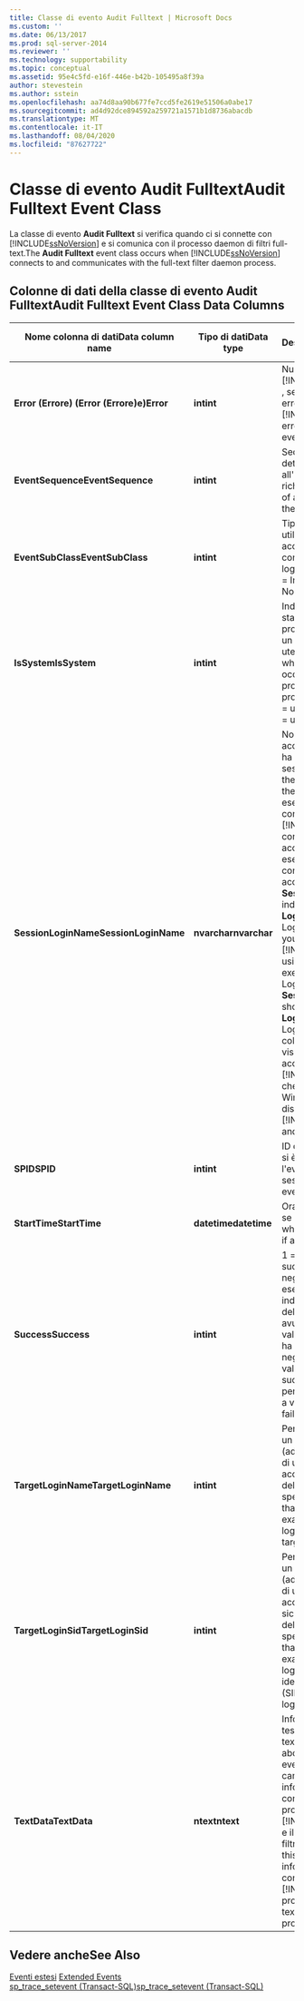 ```yaml
---
title: Classe di evento Audit Fulltext | Microsoft Docs
ms.custom: ''
ms.date: 06/13/2017
ms.prod: sql-server-2014
ms.reviewer: ''
ms.technology: supportability
ms.topic: conceptual
ms.assetid: 95e4c5fd-e16f-446e-b42b-105495a8f39a
author: stevestein
ms.author: sstein
ms.openlocfilehash: aa74d8aa90b677fe7ccd5fe2619e51506a0abe17
ms.sourcegitcommit: ad4d92dce894592a259721a1571b1d8736abacdb
ms.translationtype: MT
ms.contentlocale: it-IT
ms.lasthandoff: 08/04/2020
ms.locfileid: "87627722"
---
```

# <a name="audit-fulltext-event-class"></a><span data-ttu-id="b3231-102">Classe di evento Audit Fulltext</span><span class="sxs-lookup"><span data-stu-id="b3231-102">Audit Fulltext Event Class</span></span>
  <span data-ttu-id="b3231-103">La classe di evento **Audit Fulltext** si verifica quando ci si connette con [!INCLUDE[ssNoVersion](../../includes/ssnoversion-md.md)] e si comunica con il processo daemon di filtri full-text.</span><span class="sxs-lookup"><span data-stu-id="b3231-103">The **Audit Fulltext** event class occurs when [!INCLUDE[ssNoVersion](../../includes/ssnoversion-md.md)] connects to and communicates with the full-text filter daemon process.</span></span>  
  
## <a name="audit-fulltext-event-class-data-columns"></a><span data-ttu-id="b3231-104">Colonne di dati della classe di evento Audit Fulltext</span><span class="sxs-lookup"><span data-stu-id="b3231-104">Audit Fulltext Event Class Data Columns</span></span>  
  
|<span data-ttu-id="b3231-105">Nome colonna di dati</span><span class="sxs-lookup"><span data-stu-id="b3231-105">Data column name</span></span>|<span data-ttu-id="b3231-106">Tipo di dati</span><span class="sxs-lookup"><span data-stu-id="b3231-106">Data type</span></span>|<span data-ttu-id="b3231-107">Descrizione</span><span class="sxs-lookup"><span data-stu-id="b3231-107">Description</span></span>|<span data-ttu-id="b3231-108">ID colonna</span><span class="sxs-lookup"><span data-stu-id="b3231-108">Column ID</span></span>|<span data-ttu-id="b3231-109">Filtrabile</span><span class="sxs-lookup"><span data-stu-id="b3231-109">Filterable</span></span>|  
|----------------------|---------------|-----------------|---------------|----------------|  
|<span data-ttu-id="b3231-110">**Error (Errore) (Error (Errore)e)**</span><span class="sxs-lookup"><span data-stu-id="b3231-110">**Error**</span></span>|<span data-ttu-id="b3231-111">**int**</span><span class="sxs-lookup"><span data-stu-id="b3231-111">**int**</span></span>|<span data-ttu-id="b3231-112">Numero di errore di [!INCLUDE[ssNoVersion](../../includes/ssnoversion-md.md)] , se l'evento indica un errore.</span><span class="sxs-lookup"><span data-stu-id="b3231-112">The [!INCLUDE[ssNoVersion](../../includes/ssnoversion-md.md)] error number, if this event reports an error.</span></span>|<span data-ttu-id="b3231-113">31</span><span class="sxs-lookup"><span data-stu-id="b3231-113">31</span></span>|<span data-ttu-id="b3231-114">Sì</span><span class="sxs-lookup"><span data-stu-id="b3231-114">Yes</span></span>|  
|<span data-ttu-id="b3231-115">**EventSequence**</span><span class="sxs-lookup"><span data-stu-id="b3231-115">**EventSequence**</span></span>|<span data-ttu-id="b3231-116">**int**</span><span class="sxs-lookup"><span data-stu-id="b3231-116">**int**</span></span>|<span data-ttu-id="b3231-117">Sequenza di un determinato evento all'interno della richiesta.</span><span class="sxs-lookup"><span data-stu-id="b3231-117">The sequence of a given event within the request.</span></span>|<span data-ttu-id="b3231-118">51</span><span class="sxs-lookup"><span data-stu-id="b3231-118">51</span></span>|<span data-ttu-id="b3231-119">No</span><span class="sxs-lookup"><span data-stu-id="b3231-119">No</span></span>|  
|<span data-ttu-id="b3231-120">**EventSubClass**</span><span class="sxs-lookup"><span data-stu-id="b3231-120">**EventSubClass**</span></span>|<span data-ttu-id="b3231-121">**int**</span><span class="sxs-lookup"><span data-stu-id="b3231-121">**int**</span></span>|<span data-ttu-id="b3231-122">Tipo di connessione utilizzato dall'account di accesso.</span><span class="sxs-lookup"><span data-stu-id="b3231-122">Type of connection used by the login.</span></span> <span data-ttu-id="b3231-123">1 = Non in pool, 2 = In pool.</span><span class="sxs-lookup"><span data-stu-id="b3231-123">1 = Nonpooled, 2 = Pooled.</span></span>|<span data-ttu-id="b3231-124">21</span><span class="sxs-lookup"><span data-stu-id="b3231-124">21</span></span>|<span data-ttu-id="b3231-125">Sì</span><span class="sxs-lookup"><span data-stu-id="b3231-125">Yes</span></span>|  
|<span data-ttu-id="b3231-126">**IsSystem**</span><span class="sxs-lookup"><span data-stu-id="b3231-126">**IsSystem**</span></span>|<span data-ttu-id="b3231-127">**int**</span><span class="sxs-lookup"><span data-stu-id="b3231-127">**int**</span></span>|<span data-ttu-id="b3231-128">Indica se l'evento è stato generato per un processo di sistema o un processo utente.</span><span class="sxs-lookup"><span data-stu-id="b3231-128">Indicates whether the event occurred on a system process or a user process.</span></span> <span data-ttu-id="b3231-129">1 = sistema, 0 = utente.</span><span class="sxs-lookup"><span data-stu-id="b3231-129">1 = system, 0 = user.</span></span>|<span data-ttu-id="b3231-130">60</span><span class="sxs-lookup"><span data-stu-id="b3231-130">60</span></span>|<span data-ttu-id="b3231-131">Sì</span><span class="sxs-lookup"><span data-stu-id="b3231-131">Yes</span></span>|  
|<span data-ttu-id="b3231-132">**SessionLoginName**</span><span class="sxs-lookup"><span data-stu-id="b3231-132">**SessionLoginName**</span></span>|<span data-ttu-id="b3231-133">**nvarchar**</span><span class="sxs-lookup"><span data-stu-id="b3231-133">**nvarchar**</span></span>|<span data-ttu-id="b3231-134">Nome dell'account di accesso dell'utente che ha avviato la sessione.</span><span class="sxs-lookup"><span data-stu-id="b3231-134">Login name of the user who originated the session.</span></span> <span data-ttu-id="b3231-135">Se ad esempio si stabilisce la connessione a [!INCLUDE[ssNoVersion](../../includes/ssnoversion-md.md)] con l'account di accesso Login1 e si esegue un'istruzione con l'account di accesso Login2, **SessionLoginName** indica Login1 e **LoginName** indica Login2.</span><span class="sxs-lookup"><span data-stu-id="b3231-135">For example, if you connect to [!INCLUDE[ssNoVersion](../../includes/ssnoversion-md.md)] using Login1 and execute a statement as Login2, **SessionLoginName** shows Login1 and **LoginName** shows Login2.</span></span> <span data-ttu-id="b3231-136">In questa colonna sono visualizzati sia gli account di accesso di [!INCLUDE[ssNoVersion](../../includes/ssnoversion-md.md)] che quelli di Windows.</span><span class="sxs-lookup"><span data-stu-id="b3231-136">This column displays both [!INCLUDE[ssNoVersion](../../includes/ssnoversion-md.md)] and Windows logins.</span></span>|<span data-ttu-id="b3231-137">64</span><span class="sxs-lookup"><span data-stu-id="b3231-137">64</span></span>|<span data-ttu-id="b3231-138">Sì</span><span class="sxs-lookup"><span data-stu-id="b3231-138">Yes</span></span>|  
|<span data-ttu-id="b3231-139">**SPID**</span><span class="sxs-lookup"><span data-stu-id="b3231-139">**SPID**</span></span>|<span data-ttu-id="b3231-140">**int**</span><span class="sxs-lookup"><span data-stu-id="b3231-140">**int**</span></span>|<span data-ttu-id="b3231-141">ID della sessione in cui si è verificato l'evento.</span><span class="sxs-lookup"><span data-stu-id="b3231-141">ID of the session on which the event occurred.</span></span>|<span data-ttu-id="b3231-142">12</span><span class="sxs-lookup"><span data-stu-id="b3231-142">12</span></span>|<span data-ttu-id="b3231-143">Sì</span><span class="sxs-lookup"><span data-stu-id="b3231-143">Yes</span></span>|  
|<span data-ttu-id="b3231-144">**StartTime**</span><span class="sxs-lookup"><span data-stu-id="b3231-144">**StartTime**</span></span>|<span data-ttu-id="b3231-145">**datetime**</span><span class="sxs-lookup"><span data-stu-id="b3231-145">**datetime**</span></span>|<span data-ttu-id="b3231-146">Ora di inizio dell'evento, se disponibile.</span><span class="sxs-lookup"><span data-stu-id="b3231-146">Time at which the event started, if available.</span></span>|<span data-ttu-id="b3231-147">14</span><span class="sxs-lookup"><span data-stu-id="b3231-147">14</span></span>|<span data-ttu-id="b3231-148">Sì</span><span class="sxs-lookup"><span data-stu-id="b3231-148">Yes</span></span>|  
|<span data-ttu-id="b3231-149">**Success**</span><span class="sxs-lookup"><span data-stu-id="b3231-149">**Success**</span></span>|<span data-ttu-id="b3231-150">**int**</span><span class="sxs-lookup"><span data-stu-id="b3231-150">**int**</span></span>|<span data-ttu-id="b3231-151">1 = esito positivo.</span><span class="sxs-lookup"><span data-stu-id="b3231-151">1 = success.</span></span> <span data-ttu-id="b3231-152">0 = esito negativo.</span><span class="sxs-lookup"><span data-stu-id="b3231-152">0 = failure.</span></span> <span data-ttu-id="b3231-153">Ad esempio, il valore 1 indica che il controllo delle autorizzazioni ha avuto esito positivo e il valore 0 che il controllo ha avuto esito negativo.</span><span class="sxs-lookup"><span data-stu-id="b3231-153">For example, a value of 1 indicates success of a permissions check and a value of 0 indicates failure of that check.</span></span>|<span data-ttu-id="b3231-154">23</span><span class="sxs-lookup"><span data-stu-id="b3231-154">23</span></span>|<span data-ttu-id="b3231-155">Sì</span><span class="sxs-lookup"><span data-stu-id="b3231-155">Yes</span></span>|  
|<span data-ttu-id="b3231-156">**TargetLoginName**</span><span class="sxs-lookup"><span data-stu-id="b3231-156">**TargetLoginName**</span></span>|<span data-ttu-id="b3231-157">**int**</span><span class="sxs-lookup"><span data-stu-id="b3231-157">**int**</span></span>|<span data-ttu-id="b3231-158">Per le azioni relative a un account di accesso (ad esempio l'aggiunta di un nuovo account di accesso), il nome dell'account di accesso specifico.</span><span class="sxs-lookup"><span data-stu-id="b3231-158">For actions that target a login (for example, adding a new login), the name of the targeted login.</span></span>|<span data-ttu-id="b3231-159">42</span><span class="sxs-lookup"><span data-stu-id="b3231-159">42</span></span>|<span data-ttu-id="b3231-160">Sì</span><span class="sxs-lookup"><span data-stu-id="b3231-160">Yes</span></span>|  
|<span data-ttu-id="b3231-161">**TargetLoginSid**</span><span class="sxs-lookup"><span data-stu-id="b3231-161">**TargetLoginSid**</span></span>|<span data-ttu-id="b3231-162">**int**</span><span class="sxs-lookup"><span data-stu-id="b3231-162">**int**</span></span>|<span data-ttu-id="b3231-163">Per le azioni relative a un account di accesso (ad esempio l'aggiunta di un nuovo account di accesso), l'ID di sicurezza (SID) dell'account di accesso specifico.</span><span class="sxs-lookup"><span data-stu-id="b3231-163">For actions that target a login (for example, adding a new login), the security identification number (SID) of the targeted login.</span></span>|<span data-ttu-id="b3231-164">43</span><span class="sxs-lookup"><span data-stu-id="b3231-164">43</span></span>|<span data-ttu-id="b3231-165">Sì</span><span class="sxs-lookup"><span data-stu-id="b3231-165">Yes</span></span>|  
|<span data-ttu-id="b3231-166">**TextData**</span><span class="sxs-lookup"><span data-stu-id="b3231-166">**TextData**</span></span>|<span data-ttu-id="b3231-167">**ntext**</span><span class="sxs-lookup"><span data-stu-id="b3231-167">**ntext**</span></span>|<span data-ttu-id="b3231-168">Informazioni in formato testo sull'evento full-text.</span><span class="sxs-lookup"><span data-stu-id="b3231-168">Text information about the Full-Text event.</span></span> <span data-ttu-id="b3231-169">In genere questo campo fornisce informazioni sulla connessione tra il processo di [!INCLUDE[ssNoVersion](../../includes/ssnoversion-md.md)] e il processo daemon di filtri full-text</span><span class="sxs-lookup"><span data-stu-id="b3231-169">Typically this field provides information about the connection between the [!INCLUDE[ssNoVersion](../../includes/ssnoversion-md.md)] process and the full-text filter daemon process</span></span>|<span data-ttu-id="b3231-170">1</span><span class="sxs-lookup"><span data-stu-id="b3231-170">1</span></span>|<span data-ttu-id="b3231-171">Sì</span><span class="sxs-lookup"><span data-stu-id="b3231-171">Yes</span></span>|  
  
## <a name="see-also"></a><span data-ttu-id="b3231-172">Vedere anche</span><span class="sxs-lookup"><span data-stu-id="b3231-172">See Also</span></span>  
 <span data-ttu-id="b3231-173">[Eventi estesi](../extended-events/extended-events.md) </span><span class="sxs-lookup"><span data-stu-id="b3231-173">[Extended Events](../extended-events/extended-events.md) </span></span>  
 [<span data-ttu-id="b3231-174">sp_trace_setevent &#40;Transact-SQL&#41;</span><span class="sxs-lookup"><span data-stu-id="b3231-174">sp_trace_setevent &#40;Transact-SQL&#41;</span></span>](/sql/relational-databases/system-stored-procedures/sp-trace-setevent-transact-sql)  
  
  
